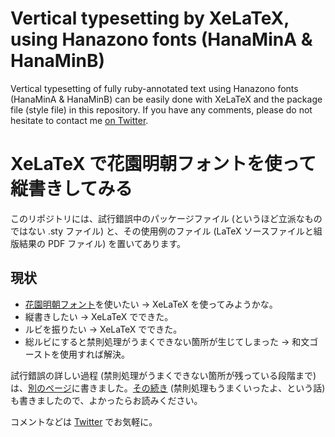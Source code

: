 # Vertical typesetting by XeLaTeX, using Hanazono fonts (HanaMinA & HanaMinB)

Vertical typesetting of fully ruby-annotated text using Hanazono fonts (HanaMinA & HanaMinB) can be easily done with XeLaTeX and the package file (style file) in this repository.
If you have any comments, please do not hesitate to contact me [on Twitter](https://twitter.com/pi__yo__ko).

# XeLaTeX で花園明朝フォントを使って縦書きしてみる

このリポジトリには、試行錯誤中のパッケージファイル (というほど立派なものではない .sty ファイル) と、その使用例のファイル (LaTeX ソースファイルと組版結果の PDF ファイル) を置いてあります。

## 現状

* [花園明朝フォント](http://fonts.jp/hanazono/)を使いたい → XeLaTeX を使ってみようかな。
* 縦書きしたい → XeLaTeX でできた。
* ルビを振りたい → XeLaTeX でできた。
* 総ルビにすると禁則処理がうまくできない箇所が生じてしまった → 和文ゴーストを使用すれば解決。

試行錯誤の詳しい過程 (禁則処理がうまくできない箇所が残っている段階まで) は、[別のページ](https://piyo-ko.github.io/comp/XeLaTeX-vertical-typesetting.html)に書きました。[その続き](https://piyo-ko.github.io/comp/XeLaTeX-vertical-typesetting-2.html) (禁則処理もうまくいったよ、という話) も書きましたので、よかったらお読みください。

コメントなどは [Twitter](https://twitter.com/pi__yo__ko) でお気軽に。
